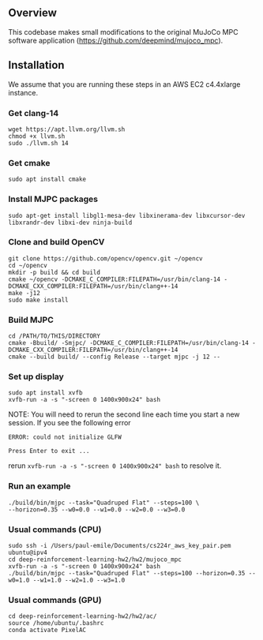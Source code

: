 ## Overview
This codebase makes small modifications to the original MuJoCo MPC software application (https://github.com/deepmind/mujoco_mpc).

## Installation
We assume that you are running these steps in an AWS EC2 c4.4xlarge instance.

### Get clang-14
```
wget https://apt.llvm.org/llvm.sh
chmod +x llvm.sh
sudo ./llvm.sh 14
```

### Get cmake
```
sudo apt install cmake
```

### Install MJPC packages
```
sudo apt-get install libgl1-mesa-dev libxinerama-dev libxcursor-dev libxrandr-dev libxi-dev ninja-build
```

### Clone and build OpenCV
```
git clone https://github.com/opencv/opencv.git ~/opencv
cd ~/opencv
mkdir -p build && cd build
cmake ~/opencv -DCMAKE_C_COMPILER:FILEPATH=/usr/bin/clang-14 -DCMAKE_CXX_COMPILER:FILEPATH=/usr/bin/clang++-14
make -j12
sudo make install
```

### Build MJPC
```
cd /PATH/TO/THIS/DIRECTORY
cmake -Bbuild/ -Smjpc/ -DCMAKE_C_COMPILER:FILEPATH=/usr/bin/clang-14 -DCMAKE_CXX_COMPILER:FILEPATH=/usr/bin/clang++-14
cmake --build build/ --config Release --target mjpc -j 12 --
```

### Set up display
```
sudo apt install xvfb
xvfb-run -a -s "-screen 0 1400x900x24" bash
```

NOTE: You will need to rerun the second line each time you start a new session. If you see the following error
```
ERROR: could not initialize GLFW

Press Enter to exit ...
```
rerun `xvfb-run -a -s "-screen 0 1400x900x24" bash` to resolve it.

### Run an example
```
./build/bin/mjpc --task="Quadruped Flat" --steps=100 \
--horizon=0.35 --w0=0.0 --w1=0.0 --w2=0.0 --w3=0.0
```

### Usual commands (CPU)
```
sudo ssh -i /Users/paul-emile/Documents/cs224r_aws_key_pair.pem ubuntu@ipv4
cd deep-reinforcement-learning-hw2/hw2/mujoco_mpc
xvfb-run -a -s "-screen 0 1400x900x24" bash
./build/bin/mjpc --task="Quadruped Flat" --steps=100 --horizon=0.35 --w0=1.0 --w1=1.0 --w2=1.0 --w3=1.0
```

### Usual commands (GPU)
```
cd deep-reinforcement-learning-hw2/hw2/ac/
source /home/ubuntu/.bashrc
conda activate PixelAC